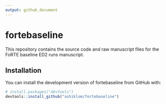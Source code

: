 ```yaml
---
output: github_document
---
```


<!-- README.md is generated from README.Rmd. Please edit that file -->


# fortebaseline

This repository contains the source code and raw manuscript files for the FoRTE baseline ED2 runs manuscript.

## Installation

You can install the development version of fortebaseline from GitHub with:

```r
# install.packages("devtools")
devtools::install_github("ashiklom/fortebaseline")
```
